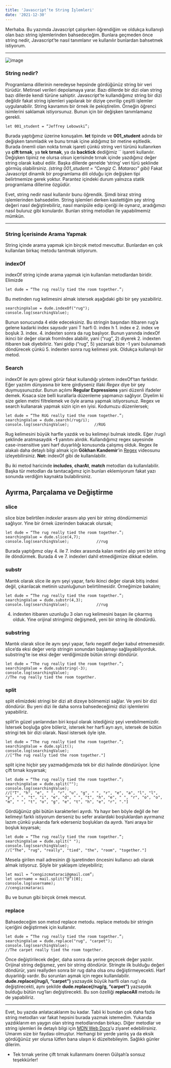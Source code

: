 ```yaml
---
title: 'Javascript’te String İşlemleri'
date: '2021-12-30'
---
```


Merhaba. Bu yazımda Javascript çalışırken öğrendiğim ve oldukça kullanışlı olan bazı string işlemlerinden bahsedeceğim. Bunlara geçmeden önce string nedir, Javascript’te nasıl tanımlanır ve kullanılır bunlardan bahsetmek istiyorum.
___
![image](https://miro.medium.com/max/500/1*jceMJt99xJJgk3MBSy5G1g.jpeg)
### String nedir?
Programlama dillerinin neredeyse hepsinde gördüğünüz string bir veri türüdür. Metinsel verileri depolamaya yarar. Bazı dillerde bir dizi olan string bazı dillerde kendi türüne sahiptir. Javascript’te kullandığımız string bir dizi değildir fakat string işlemleri yapılarak bir diziye çevrilip çeşitli işlemler uygulanabilir.
String kavramını bir örnek ile pekiştirelim. Örneğin öğrenci isimlerini saklamak istiyorsunuz. Bunun için bir değişken tanımlamanız gerekli.

```
let 001_student = “Jeffrey Lebowski”;
```

Burada yaptığımız üzerine konuşalım. **let** tipinde ve **001_student** adında bir değişken tanımladık ve bunu tırnak içine aldığımız bir metine eşitledik. Burada önemli olan nokta tırnak işareti çünkü string veri türünü kullanırken ya **çift tırnak**, ya **tek tırnak**, ya da **backtick** dediğimiz `` işareti kullanılır. Değişken tipiniz ne olursa olsun içerisinde tırnak içinde yazdığınız değer string olarak kabul edilir. Başka dillerde genelde ‘string’ veri türü şeklinde görmüş olabilirsiniz. *(string 001_student = “Cengiz C. Mataracı” gibi)* Fakat Javascript dinamik bir programlama dili olduğu için değişken tipi belirtmemize gerek yoktur. Parantez içindeki durum yalnızca statik programlama dillerine özgüdür.

Evet, string nedir nasıl kullanılır bunu öğrendik. Şimdi biraz string işlemlerinden bahsedelim. String işlemleri derken kastettiğim şey string değeri nasıl değiştirebiliriz, nasıl manipüle edip içeriği ile oynarız, aradığımızı nasıl buluruz gibi konulardır. Bunları string metodları ile yapabilmemiz mümkün.
___
### String İçerisinde Arama Yapmak
String içinde arama yapmak için birçok metod mevcuttur. Bunlardan en çok kullanılan birkaç metodu tanıtmak istiyorum.

### indexOf
indexOf string içinde arama yapmak için kullanılan metodlardan biridir. Elimizde

```
let dude = “The rug really tied the room together.”;
```

Bu metinden rug kelimesini almak istersek aşağıdaki gibi bir şey yazabiliriz.

```
searchingValue = dude.indexOf("rug");
console.log(searchingValue);
```

Bunun sonucunda 4 elde edeceksiniz. Bu stringin başından itibaren rug’a gelene kadarki index sayısıdır yani T harfi 0. index h 1. index e 2. index ve boşluk 3. index. 4. indexten sonra da rug başlıyor. Bunun yanında indexOf ikinci bir değer olarak fromIndex alabilir, yani (“rug”, 2) diyerek 2. indexten itibaren bak diyebiliriz. Yani gidip (“rug”, 5) yazarsak bize -1 yani bulunamadı döndürecek çünkü 5. indexten sonra rug kelimesi yok. Oldukça kullanışlı bir metod.

### Search
indexOf ile aynı görevi görür fakat kullandığı yöntem indexOf’tan farklıdır. Eğer yazılım dünyasına bir kere girdiyseniz illaki *Regex* diye bir şey duymuşsunuzdur. Bunun açılımı **Regular Expressions** yani düzenli ifadeler demek. Kısaca size belli kurallarla düzenleme yapmanızı sağlıyor. Diyelim ki size gelen metni filtrelemek ve öyle arama yapmak istiyorsunuz. Regex ve search kullanarak yapmak sizin için en iyisi. Kodumuzu düzenlersek;
```
let dude = “The RUG really tied the room together.”;
searchingValue = dude.search(/rug/i);
console.log(searchingValue);           //RUG
```
Rug kelimesini büyük harfle yazdık ve bu kelimeyi bulmak istedik. Eğer /rug/i şeklinde aratmasaydık **-1** yanıtını alırdık. Kullandığımız regex sayesinde case-insensitive yani harf duyarlılığı konusunda çalışmış olduk. Regex ile alakalı daha detaylı bilgi almak için **Gökhan Kandemir**’in [Regex](https://www.youtube.com/watch?v=bF_zEzFQZuA) videosunu izleyebilirsiniz.
**Not:** indexOf gibi de kullanılabilir.

Bu iki metod haricinde **includes**, **charAt**, **match** metodları da kullanılabilir. Başka tür metodları da tanıtacağımız için bunları eklemiyorum fakat yazı sonunda verdiğim kaynakta bulabilirsiniz.

## Ayırma, Parçalama ve Değiştirme
### slice
slice bize belirtilen *indexler* arasını alıp yeni bir string döndürmemizi sağlıyor. Yine bir örnek üzerinden bakacak olursak;
```
let dude = “The rug really tied the room together.”;
searchingValue = dude.slice(4,7);
console.log(searchingValue);            //rug
```

Burada yaptığımız olay 4. ile 7. index arasında kalan metini alıp yeni bir string ile döndürmek. Burada 4 ve 7. indexleri dahil etmediğimize dikkat edelim.

### substr
Mantık olarak slice ile aynı şeyi yapar, farkı ikinci değer olarak bitiş indexi değil, çıkarılacak metinin uzunluğunun belirtilmesidir. Örneğimize bakalım;
```
let dude = “The rug really tied the room together.”;
searchingValue = dude.substr(4,3);
console.log(searchingValue);            //rug
```
4. indexten itibaren uzunluğu 3 olan rug kelimesini başarı ile çıkarmış olduk. Yine orijinal stringimiz değişmedi, yeni bir string ile döndürdü.

### substring
Mantık olarak slice ile aynı şeyi yapar, farkı negatif değer kabul etmemesidir. slice’da eksi değer verip stringin sonundan başlamayı sağlayabiliyorduk. substring’te ise eksi değer verdiğimizde bütün stringi döndürür.
```
let dude = “The rug really tied the room together.”;
searchingValue = dude.substring(-3);
console.log(searchingValue);
//The rug really tied the room together.
```

### split
split elimizdeki stringi bir dizi alt dizeye bölmemizi sağlar. Ve yeni bir dizi döndürür. Bu yeni dizi ile daha sonra bahsedeceğimiz dizi işlemlerini yapabiliriz.

split’in güzel yanlarından biri koşul olarak istediğiniz şeyi verebilmemizdir. İstersek boşluğa göre böleriz, istersek her harfi ayrı ayrı, istersek de bütün stringi tek bir dizi olarak. Nasıl istersek öyle işte.
```
let dude = “The rug really tied the room together.”;
searchingValue = dude.split();
console.log(searchingValue);
//["The rug really tied the room together."]
```
split içine hiçbir şey yazmadığımızda tek bir dizi halinde döndürüyor. İçine çift tırnak koyarsak;
```
let dude = “The rug really tied the room together.”;
searchingValue = dude.split("");
console.log(searchingValue);
//["T", "h", "e", " ", "r", "u", "g", " ", "r", "e", "a", "l", "l", "y", " ", "t", "i", "e", "d", " ", "t", "h", "e", " ", "r", "o", "o", "m", " ", "t", "o", "g", "e", "t", "h", "e", "r", "."]
```

Gördüğünüz gibi bütün karakterleri ayırdı. Ya hayır ben böyle değil de her kelimeyi farklı istiyorum derseniz bu sefer aralardaki boşluklardan ayırmanız lazım çünkü yukarıda fark ederseniz boşlukları da ayırdı. Yani araya bir boşluk koyarsak;
```
let dude = “The rug really tied the room together.”;
searchingValue = dude.split(" ");
console.log(searchingValue);
//["The", "rug", "really", "tied", "the", "room", "together."]
```
Mesela girilen mail adresinin @ işaretinden öncesini kullanıcı adı olarak almak istiyoruz. Şöyle bir yaklaşım izleyebiliriz;
```
let mail = “cengizcmataraci@gmail.com”;
let username = mail.split(“@”)[0];
console.log(username);
//cengizcmataraci
```

Bu ve bunun gibi birçok örnek mevcut.

### replace
Bahsedeceğim son metod replace metodu. replace metodu bir stringin içeriğini değiştirmek için kullanılır.
```
let dude = “The rug really tied the room together.”;
searchingValue = dude.replace("rug", "carpet");
console.log(searchingValue);
//The carpet really tied the room together.
```

Önce değiştirilecek değer, daha sonra da yerine geçecek değer yazılır. Orijinal string değişmez, yeni bir string döndürür. Stringte ilk bulduğu değeri döndürür, yani reallyden sonra bir rug daha olsa onu değiştirmeyecekti. Harf duyarlılığı vardır. Bu sorunları aşmak için regex kullanılabilir. **dude.replace(/rug/i, “carpet”)** yazsaydık büyük harfli olan rug’ı da değiştirecekti, aynı şekilde **dude.replace(/rug/g, “carpet”)** yazsaydık bulduğu bütün rug’ları değiştirecekti. Bu son özelliği **replaceAll** metodu ile de yapabiliriz.
___
Evet, bu yazıda anlatacaklarım bu kadar. Tabii ki bundan çok daha fazla string metodları var fakat hepsini burada yazmak istemedim. Yukarıda yazdıklarım en yaygın olan string metodlarından birkaçı. Diğer metodlar ve string işlemleri ile detaylı bilgi için [MDN Web Docs](https://developer.mozilla.org/en-US/docs/Web/JavaScript/Reference/Global_Objects/String)’u ziyaret edebilirsiniz. Umarım size bir faydası olmuştur. Herhangi bir yerde yanlış ya da eksik gördüğünüz yer olursa lütfen bana ulaşın ki düzeltebileyim. Sağlıklı günler dilerim.

- Tek tırnak yerine çift tırnak kullanmamı öneren Gülşah’a sonsuz teşekkürler!